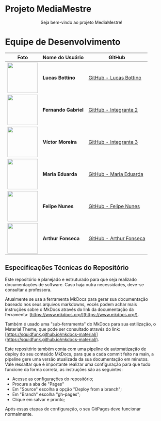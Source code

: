 # Projeto MediaMestre

<div align="center">
    Seja bem-vindo ao projeto MediaMestre!
</div>

# Equipe de Desenvolvimento

| Foto | Nome do Usuário | GitHub |
|------|------------------|--------|
| <img src="https://github.com/bottinolucas.png" width="100" height="100">| **Lucas Bottino** | [GitHub - Lucas Bottino](https://github.com/bottinolucas) |
| <img src="https://github.com/show-dawn.png" width="100" height="100"> | **Fernando Gabriel** | [GitHub - Integrante 2](https://github.com/show-dawn) |
| <img src="https://github.com/aqela-batata-alt.png" width="100" height="100"> | **Víctor Moreira** | [GitHub - Integrante 3](https://github.com/aqela-batata-alt) |
| <img src="https://github.com/DudaV228.png" width="100" height="100"> | **Maria Eduarda** | [GitHub - Maria Eduarda](https://github.com/DudaV228) |
| <img src="https://github.com/FelipeNunesdM.png" width="100" height="100">| **Felipe Nunes**|[GitHub - Felipe Nunes](https://github.com/FelipeNunesdM) |
| <img src="https://github.com/arthurfonsecaa.png" width="100" height="100">| **Arthur Fonseca**|[GitHub - Arthur Fonseca](https://github.com/arthurfonsecaa) |




## Especificações Técnicas do Repositório

Este repositório é planejado e estruturado para que seja realizado documentações de software. Caso haja outra necessidades, deve-se consultar a professora.

Atualmente se usa a ferramenta MkDocs para gerar sua documentação baseado nos seus arquivos markdowns, vocês podem achar mais instruções sobre o MkDocs através do link da documentação da ferramenta: [https://www.mkdocs.org/](https://www.mkdocs.org/).

Também é usado uma "sub-ferramenta" do MkDocs para sua estilização, o Material Theme, que pode ser consultado através do link: [https://squidfunk.github.io/mkdocs-material/](https://squidfunk.github.io/mkdocs-material/).

Este repositório também conta com uma pipeline de automatização de deploy do seu conteúdo MkDocs, para que a cada commit feito na main, a pipeline gere uma versão atualizada da sua documentação em minutos. Vale ressaltar que é importante realizar uma configuração para que tudo funcione da forma correta, as instruções são as seguintes:

* Acesse as configurações do repositório;
* Procure a aba de "Pages"
* Em "Source" escolha a opção "Deploy from a branch";
* Em "Branch" escolha "gh-pages";
* Clique em salvar e pronto;

Após essas etapas de configuração, o seu GitPages deve funcionar normalmente.
